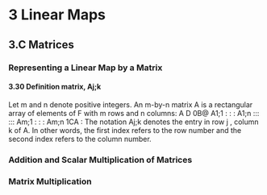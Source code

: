 # 3 Linear Maps
## 3.C Matrices

### Representing a Linear Map by a Matrix

#### 3.30 Definition matrix, Aj;k
Let m and n denote positive integers. An m-by-n matrix A is a rectangular
array of elements of F with m rows and n columns:
A D
0B@
A1;1 : : : A1;n
:::
:::
Am;1 : : : Am;n
1CA
:
The notation Aj;k denotes the entry in row j , column k of A. In other
words, the first index refers to the row number and the second index refers
to the column number.


### Addition and Scalar Multiplication of Matrices

### Matrix Multiplication
